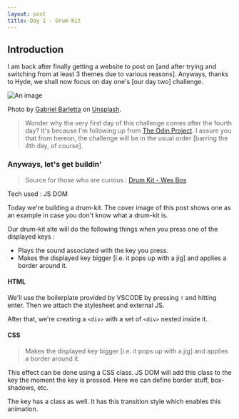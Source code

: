 ```yaml
---
layout: post
title: Day 1 - Drum Kit
---
```


## Introduction

I am back after finally getting a website to post on [and after trying and switching from at least 3 themes due to various reasons]. Anyways, thanks to Hyde, we shall now focus on day one's [our day two] challenge.

![An image](https://images.unsplash.com/photo-1461784121038-f088ca1e7714?q=80&w=2070&auto=format&fit=crop&ixlib=rb-4.0.3&ixid=M3wxMjA3fDB8MHxwaG90by1wYWdlfHx8fGVufDB8fHx8fA%3D%3D)

Photo by [Gabriel Barletta](https://unsplash.com/@gabebarletta?utm_content=creditCopyText&utm_medium=referral&utm_source=unsplash) on [Unsplash](https://unsplash.com/photos/selective-focus-photography-of-red-drum-set--lWcaUVJ39Y?utm_content=creditCopyText&utm_medium=referral&utm_source=unsplash).

> Wonder why the very first day of this challenge comes after the fourth day? It's because I'm following up from [The Odin Project](https://www.theodinproject.com). I assure you that from hereon, the challenge will be in the usual order [barring the 4th day, of course].

### Anyways, let's get buildin'

> Source for those who are curious : [Drum Kit - Wes Bos](https://github.com/wesbos/JavaScript30/tree/master/01%20-%20JavaScript%20Drum%20Kit)

Tech used : JS DOM

Today we're building a drum-kit. The cover image of this post shows one as an example in case you don't know what a drum-kit is.

Our drum-kit site will do the following things when you press one of the displayed keys :

- Plays the sound associated with the key you press.
- Makes the displayed key bigger [i.e. it pops up with a jig] and applies a border around it.

#### HTML

We'll use the boilerplate provided by VSCODE by pressing `!` and hitting enter. Then we attach the stylesheet and external JS.

After that, we're creating a `<div>` with a set of `<div>` nested inside it.

#### CSS

> Makes the displayed key bigger [i.e. it pops up with a jig] and applies a border around it.

This effect can be done using a CSS class. JS DOM will add this class to the key the moment the key is pressed. Here we can define border stuff, box-shadows, etc.

The key has a class as well. It has this transition style which enables this animation.

